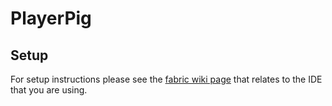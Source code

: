 # PlayerPig

## Setup

For setup instructions please see the [fabric wiki page](https://fabricmc.net/wiki/tutorial:setup) that relates to the IDE that you are using.
